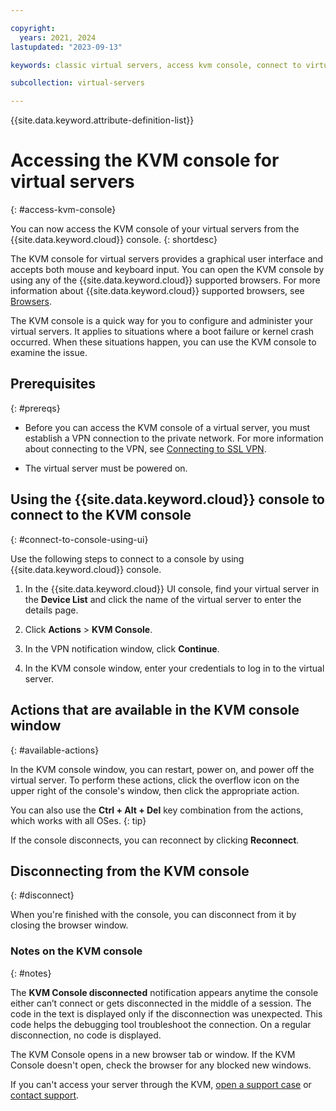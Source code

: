```yaml
---

copyright:
  years: 2021, 2024
lastupdated: "2023-09-13"

keywords: classic virtual servers, access kvm console, connect to virtual server, kvm console, kvm virtual servers, virtual server kvm, vsi kvm, classic kvm

subcollection: virtual-servers

---
```


{{site.data.keyword.attribute-definition-list}}

# Accessing the KVM console for virtual servers
{: #access-kvm-console}

You can now access the KVM console of your virtual servers from the {{site.data.keyword.cloud}} console.
{: shortdesc}

The KVM console for virtual servers provides a graphical user interface and accepts both mouse and keyboard input. You can open the KVM console by using any of the {{site.data.keyword.cloud}} supported browsers. For more information about {{site.data.keyword.cloud}} supported browsers, see [Browsers](/docs/overview?topic=overview-prereqs-platform#browsers-platform).

The KVM console is a quick way for you to configure and administer your virtual servers. It applies to situations where a boot failure or kernel crash occurred. When these situations happen, you can use the KVM console to examine the issue.

## Prerequisites
{: #prereqs}

* Before you can access the KVM console of a virtual server, you must establish a VPN connection to the private network. For more information about connecting to the VPN, see [Connecting to SSL VPN](/docs/iaas-vpn?topic=iaas-vpn-standalone-vpn-clients).

* The virtual server must be powered on.

## Using the {{site.data.keyword.cloud}} console to connect to the KVM console
{: #connect-to-console-using-ui}

Use the following steps to connect to a console by using {{site.data.keyword.cloud}} console.

1. In the {{site.data.keyword.cloud}} UI console, find your virtual server in the **Device List** and click the name of the virtual server to enter the details page.

2. Click **Actions** > **KVM Console**.

3. In the VPN notification window, click **Continue**.

4. In the KVM console window, enter your credentials to log in to the virtual server.

## Actions that are available in the KVM console window
{: #available-actions}

In the KVM console window, you can restart, power on, and power off the virtual server. To perform these actions, click the overflow icon on the upper right of the console's window, then click the appropriate action.

You can also use the **Ctrl + Alt + Del** key combination from the actions, which works with all OSes.
{: tip}

If the console disconnects, you can reconnect by clicking **Reconnect**. 

## Disconnecting from the KVM console
{: #disconnect}

When you're finished with the console, you can disconnect from it by closing the browser window.

### Notes on the KVM console
{: #notes}

The **KVM Console disconnected** notification appears anytime the console either can’t connect or gets disconnected in the middle of a session. The code in the text is displayed only if the disconnection was unexpected. This code helps the debugging tool troubleshoot the connection. On a regular disconnection, no code is displayed.

The KVM Console opens in a new browser tab or window. If the KVM Console doesn't open, check the browser for any blocked new windows.

If you can't access your server through the KVM, [open a support case](/docs/get-support?topic=get-support-get-supportfaq#open-support-case) or [contact support](/docs/get-support?topic=get-support-support-plans).
